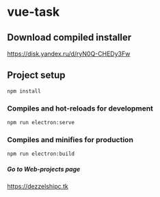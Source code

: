 # vue-task

## Download compiled installer
https://disk.yandex.ru/d/ryN0Q-CHEDy3Fw

## Project setup
```
npm install
```

### Compiles and hot-reloads for development
```
npm run electron:serve
```

### Compiles and minifies for production
```
npm run electron:build
```

##### Go to Web-projects page
https://dezzelshipc.tk 